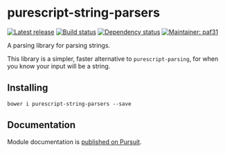 # purescript-string-parsers

[![Latest release](http://img.shields.io/github/release/purescript-contrib/purescript-string-parsers.svg)](https://github.com/purescript-contrib/purescript-string-parsers/releases)
[![Build status](https://travis-ci.org/purescript-contrib/purescript-string-parsers.svg?branch=master)](https://travis-ci.org/purescript-contrib/purescript-string-parsers)
[![Dependency status](https://img.shields.io/librariesio/github/purescript-contrib/purescript-string-parsers.svg)](https://libraries.io/github/purescript-contrib/purescript-string-parsers)
[![Maintainer: paf31](https://img.shields.io/badge/maintainer-paf31-lightgrey.svg)](http://github.com/paf31)

A parsing library for parsing strings.

This library is a simpler, faster alternative to `purescript-parsing`, for when you know your input will be a string.

## Installing

    bower i purescript-string-parsers --save

## Documentation

Module documentation is [published on Pursuit](http://pursuit.purescript.org/packages/purescript-string-parsers).
